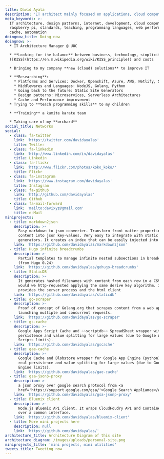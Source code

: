 ```yaml
---
title: David Ayala
description: 'IT architect mainly focused on applications, cloud computing and new solutions'
meta_keywords: >-
  IT architecture, design patterns, internet, development, cloud computing,
  raspberry pi, standards, teaching, programming languages, web performance,
  cache, automation
doingnow_title: Doing now
doingnow: >-
  * IT Architecture Manager @ UOC

  * **Looking for the balance** between business, technology, simplicity
  ([KISS](https://en.m.wikipedia.org/wiki/KISS_principle)) and costs

  * Bringing to my company **new (cloud) solutions** to improve IT

  * **Researching**:
    * Platforms and Services: Docker, Openshift, Azure, AWS, Netlify, Search Engine as a Service
    * Middlewares and Languages: NodeJS, Golang, Python
    * Going back to the future: Static Site Generators
    * Design patterns: Microservices, Serverless Architectures
    * Cache and Performance improvement
  * Trying to **teach programming skills** to my children

  * **Training** a kumite karate team

  * Taking care of my **orchard**
social_title: Networks
social:
  - class: fa-twitter
    link: 'https://twitter.com/davidayalas'
    title: Twitter
  - class: fa-linkedin
    link: 'http://www.linkedin.com/in/davidayalas'
    title: Linkedin
  - class: fa-flickr
    link: 'http://www.flickr.com/photos/koko_koko/'
    title: Flickr
  - class: fa-instagram
    link: 'https://www.instagram.com/davidayalas'
    title: Instagram
  - class: fa-github
    link: 'http://github.com/davidayalas'
    title: Github
  - class: fa-mail-forward
    link: 'mailto:davixyz@gmail.com'
    title: e-Mail
miniprojects:
  - title: markdown2json
    description: >-
      Easy markdown to json converter. Transform front matter properties and
      content into json key-values. Very easy to integrate with static sites
      generators. It creates an index that can be easily injected into algolia.
    link: 'https://github.com/davidayalas/markdown2json'
  - title: Hugo infinite breadcrumbs
    description: >-
      Partial templates to manage infinite nested subsections in breadcrumbs
      (from Hugo 0.24)
    link: 'https://github.com/davidayalas/gohugo-breadcrumbs'
  - title: StaticDB
    description: >-
      It generates hashed filenames with content from each row in a CSV that
      would we http-requested applying the same derive key algorithm. It
      provides the server process and the html client
    link: 'https://github.com/davidayalas/staticdb'
  - title: go-scraper
    description: >-
      Proof of concept of Golang.org that scrapes content from a web application
      launching multiple and concurrent requests.
    link: 'https://github.com/davidayalas/go-scraper'
  - title: gs-cache
    description: >-
      Google Apps Script Cache and ~~scriptdb~~ SpreadSheet wrapper with real
      persistence and value splitting for large values (due to Google Apps
      Scripts limits).
    link: 'https://github.com/davidayalas/gscache'
  - title: gae-cache
    description: >-
      Google Cache and Blobstore wrapper for Google App Engine (python) with
      real persistence and value splitting for large values (due to Google App
      Engine limits).
    link: 'https://github.com/davidayalas/gae-cache'
  - title: gsa-jsonp-proxy
    description: >-
      a json proxy over google search protocol from <a
      href='https://support.google.com/gsa/'>Google Search Appliance</a>
    link: 'https://github.com/davidayalas/gsa-jsonp-proxy'
  - title: Bluemix client
    description: >-
      Node.js Bluemix API client. It wraps CloudFoudry API and Containers API
      over a common interface.
    link: 'https://github.com/davidayalas/bluemix-client'
  - title: More mini projects here
    description: null
    link: 'https://github.com/davidayalas/'
architecture_title: Architecture Diagram of this site
architecture_diagram: /images/uploads/personal-site.png
miniprojects_title: 'mini projects, mini utilities'
tweets_title: Tweeting now
---
```





























